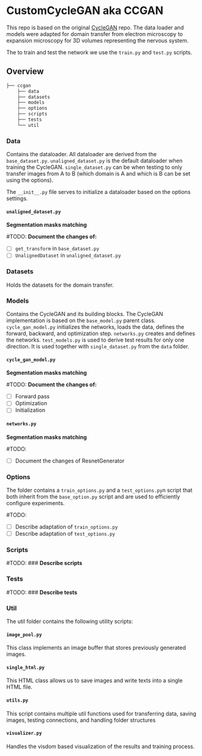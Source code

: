 # CustomCycleGAN aka CCGAN

This repo is based on the original [CycleGAN](https://github.com/junyanz/pytorch-CycleGAN-and-pix2pix) repo. The data loader and models were adapted for domain transfer from electron microscopy to expansion microscopy for 3D volumes representing the nervous system. 

The to train and test the network we use the `train.py` and `test.py` scripts.

## Overview

```bash
├── ccgan
    ├── data
    ├── datasets
    ├── models
    ├── options
    ├── scripts
    ├── tests
    └── util
```

### Data

Contains the dataloader. All dataloader are derived from the `base_dataset.py`. `unaligned_dataset.py` is the default dataloader when training the CycleGAN. `single_dataset.py` can be when testing to only transfer images from A to B (which domain is A and which is B can be set using the options). 

The `__init__.py` file serves to initialize a dataloader based on the options settings. 

#### `unaligned_dataset.py`

**Segmentation masks matching**

#TODO: **Document the changes of:**
- [ ] `get_transform` in `base_dataset.py`
- [ ] `UnalignedDataset` in `unaligned_dataset.py`

### Datasets

Holds the datasets for the domain transfer. 

### Models

Contains the CycleGAN and its building blocks. The CycleGAN implementation is based on the `base_model.py` parent class. `cycle_gan_model.py` initializes the networks, loads the data, defines the forward, backward, and optimization step. `networks.py` creates and defines the networks. `test_models.py` is used to derive test results for only one direction. It is used together with `single_dataset.py` from the `data` folder.

#### `cycle_gan_model.py`

**Segmentation masks matching**

#TODO: **Document the changes of:**
- [ ] Forward pass
- [ ] Optimization
- [ ] Initialization

#### `networks.py`

**Segmentation masks matching**

#TODO:
- [ ] Document the changes of ResnetGenerator

### Options

The folder contains a `train_options.py` and a `test_options.py`n script that both inherit from the `base_option.py` script and are used to efficiently configure experiments. 

#TODO: 
- [ ] Describe adaptation of `train_options.py`
- [ ] Describe adaptation of `test_options.py`

### Scripts

#TODO: ### **Describe scripts**

### Tests

#TODO: ### **Describe tests**


### Util

The util folder contains the following utility scripts:

#### `image_pool.py`
This class implements an image buffer that stores previously generated images.

#### `single_html.py`
This HTML class allows us to save images and write texts into a single HTML file.

#### `utils.py`
This script contains multiple util functions used for transferring data, saving images, testing connections, and handling folder structures

#### `visualizer.py`
Handles the visdom based visualization of the results and training process.